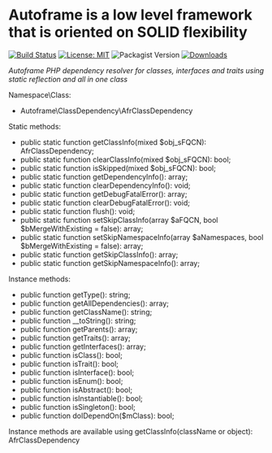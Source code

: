 # Autoframe is a low level framework that is oriented on SOLID flexibility

[![Build Status](https://github.com/autoframe/class-dependency/workflows/PHPUnit-tests/badge.svg?branch=main)](https://github.com/autoframe/class-dependency/actions?query=branch:main)
[![License: MIT](https://img.shields.io/badge/License-MIT-green.svg)](https://opensource.org/licenses/MIT)
![Packagist Version](https://img.shields.io/packagist/v/autoframe/class-dependency?label=packagist%20stable)
[![Downloads](https://img.shields.io/packagist/dm/autoframe/class-dependency.svg)](https://packagist.org/packages/autoframe/class-dependency)

*Autoframe PHP dependency resolver for classes, interfaces and traits using static reflection and all in one class*

Namespace\Class:
- Autoframe\ClassDependency\AfrClassDependency


Static methods:
- public static function getClassInfo(mixed $obj_sFQCN): AfrClassDependency;
- public static function clearClassInfo(mixed $obj_sFQCN): bool;
- public static function isSkipped(mixed $obj_sFQCN): bool;
- public static function getDependencyInfo(): array;
- public static function clearDependencyInfo(): void;
- public static function getDebugFatalError(): array;
- public static function clearDebugFatalError(): void;
- public static function flush(): void;
- public static function setSkipClassInfo(array $aFQCN, bool $bMergeWithExisting = false): array;
- public static function setSkipNamespaceInfo(array $aNamespaces, bool $bMergeWithExisting = false): array;
- public static function getSkipClassInfo(): array;
- public static function getSkipNamespaceInfo(): array;

Instance methods:
- public function getType(): string;
- public function getAllDependencies(): array;
- public function getClassName(): string;
- public function __toString(): string;
- public function getParents(): array;
- public function getTraits(): array;
- public function getInterfaces(): array;
- public function isClass(): bool;
- public function isTrait(): bool;
- public function isInterface(): bool;
- public function isEnum(): bool;
- public function isAbstract(): bool;
- public function isInstantiable(): bool;
- public function isSingleton(): bool;
- public function doIDependOn($mClass): bool;

Instance methods are available using getClassInfo(className or object): AfrClassDependency
